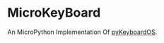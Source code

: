 # MicroKeyBoard

An MicroPython Implementation Of [pyKeyboardOS](https://github.com/songxxzp/pyKeyboardOS).

